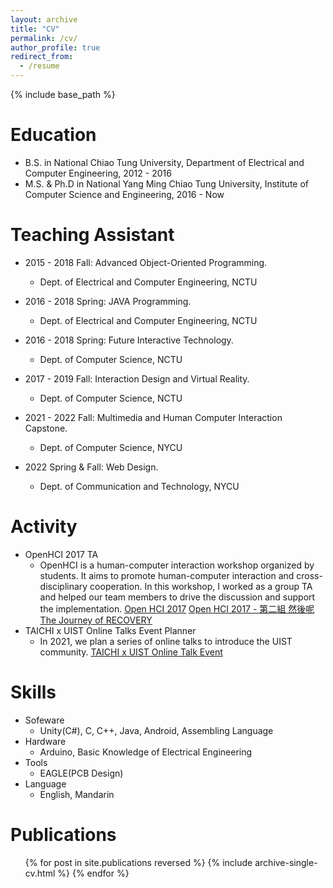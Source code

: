 ```yaml
---
layout: archive
title: "CV"
permalink: /cv/
author_profile: true
redirect_from:
  - /resume
---
```


{% include base_path %}

Education
======
* B.S. in National Chiao Tung University, Department of Electrical and Computer Engineering, 2012 - 2016
* M.S. & Ph.D in National Yang Ming Chiao Tung University, Institute of Computer Science and Engineering, 2016 - Now

Teaching Assistant
======
* 2015 - 2018 Fall: Advanced Object-Oriented Programming.
  * Dept. of Electrical and Computer Engineering, NCTU

* 2016 - 2018 Spring: JAVA Programming.
  * Dept. of Electrical and Computer Engineering, NCTU

* 2016 - 2018 Spring: Future Interactive Technology.
  * Dept. of Computer Science, NCTU

* 2017 - 2019 Fall: Interaction Design and Virtual Reality.
  * Dept. of Computer Science, NCTU

* 2021 - 2022 Fall: Multimedia and Human Computer Interaction Capstone.
  * Dept. of Computer Science, NYCU

* 2022 Spring & Fall: Web Design.
  * Dept. of Communication and Technology, NYCU

Activity
======
* OpenHCI 2017 TA
  * OpenHCI is a human-computer interaction workshop organized by students. It aims to promote human-computer interaction and cross-disciplinary cooperation. In this workshop, I worked as a group TA and helped our team members to drive the discussion and support the implementation.
  [Open HCI 2017](https://www.2017.openhci.com/)
  [Open HCI 2017 - 第二組 然後呢 The Journey of RECOVERY](https://www.youtube.com/watch?v=RvzCkgojwxI)
* TAICHI x UIST Online Talks Event Planner
  * In 2021, we plan a series of online talks to introduce the UIST community.
  [TAICHI x UIST Online Talk Event](https://taiwanchi.org/2021/09/08/taichi-x-uist-%e7%b7%9a%e4%b8%8a%e6%9c%83%e5%ae%a2%e5%ae%a4-%e7%ac%ac%e4%b8%80%e5%bd%88/)
  
Skills
======
* Sofeware
  * Unity(C#), C, C++, Java, Android, Assembling Language
* Hardware
  * Arduino, Basic Knowledge of Electrical Engineering
* Tools
  * EAGLE(PCB Design)
* Language
  * English, Mandarin


Publications
======
  <ul>{% for post in site.publications reversed %}
    {% include archive-single-cv.html %}
  {% endfor %}</ul>
  
